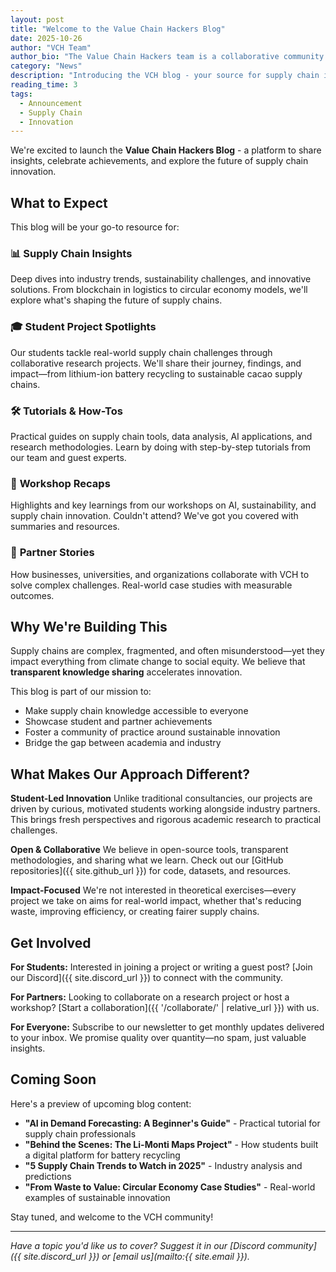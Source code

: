 ```yaml
---
layout: post
title: "Welcome to the Value Chain Hackers Blog"
date: 2025-10-26
author: "VCH Team"
author_bio: "The Value Chain Hackers team is a collaborative community of students, researchers, and industry partners working on sustainable supply chain innovation."
category: "News"
description: "Introducing the VCH blog - your source for supply chain insights, student project updates, workshop recaps, and industry trends."
reading_time: 3
tags:
  - Announcement
  - Supply Chain
  - Innovation
---
```


We're excited to launch the **Value Chain Hackers Blog** - a platform to share insights, celebrate achievements, and explore the future of supply chain innovation.

## What to Expect

This blog will be your go-to resource for:

### 📊 **Supply Chain Insights**
Deep dives into industry trends, sustainability challenges, and innovative solutions. From blockchain in logistics to circular economy models, we'll explore what's shaping the future of supply chains.

### 🎓 **Student Project Spotlights**
Our students tackle real-world supply chain challenges through collaborative research projects. We'll share their journey, findings, and impact—from lithium-ion battery recycling to sustainable cacao supply chains.

### 🛠️ **Tutorials & How-Tos**
Practical guides on supply chain tools, data analysis, AI applications, and research methodologies. Learn by doing with step-by-step tutorials from our team and guest experts.

### 🎯 **Workshop Recaps**
Highlights and key learnings from our workshops on AI, sustainability, and supply chain innovation. Couldn't attend? We've got you covered with summaries and resources.

### 🤝 **Partner Stories**
How businesses, universities, and organizations collaborate with VCH to solve complex challenges. Real-world case studies with measurable outcomes.

## Why We're Building This

Supply chains are complex, fragmented, and often misunderstood—yet they impact everything from climate change to social equity. We believe that **transparent knowledge sharing** accelerates innovation.

This blog is part of our mission to:
- Make supply chain knowledge accessible to everyone
- Showcase student and partner achievements
- Foster a community of practice around sustainable innovation
- Bridge the gap between academia and industry

## What Makes Our Approach Different?

**Student-Led Innovation**
Unlike traditional consultancies, our projects are driven by curious, motivated students working alongside industry partners. This brings fresh perspectives and rigorous academic research to practical challenges.

**Open & Collaborative**
We believe in open-source tools, transparent methodologies, and sharing what we learn. Check out our [GitHub repositories]({{ site.github_url }}) for code, datasets, and resources.

**Impact-Focused**
We're not interested in theoretical exercises—every project we take on aims for real-world impact, whether that's reducing waste, improving efficiency, or creating fairer supply chains.

## Get Involved

**For Students:**
Interested in joining a project or writing a guest post? [Join our Discord]({{ site.discord_url }}) to connect with the community.

**For Partners:**
Looking to collaborate on a research project or host a workshop? [Start a collaboration]({{ '/collaborate/' | relative_url }}) with us.

**For Everyone:**
Subscribe to our newsletter to get monthly updates delivered to your inbox. We promise quality over quantity—no spam, just valuable insights.

## Coming Soon

Here's a preview of upcoming blog content:

- **"AI in Demand Forecasting: A Beginner's Guide"** - Practical tutorial for supply chain professionals
- **"Behind the Scenes: The Li-Monti Maps Project"** - How students built a digital platform for battery recycling
- **"5 Supply Chain Trends to Watch in 2025"** - Industry analysis and predictions
- **"From Waste to Value: Circular Economy Case Studies"** - Real-world examples of sustainable innovation

Stay tuned, and welcome to the VCH community!

---

*Have a topic you'd like us to cover? Suggest it in our [Discord community]({{ site.discord_url }}) or [email us](mailto:{{ site.email }}).*
